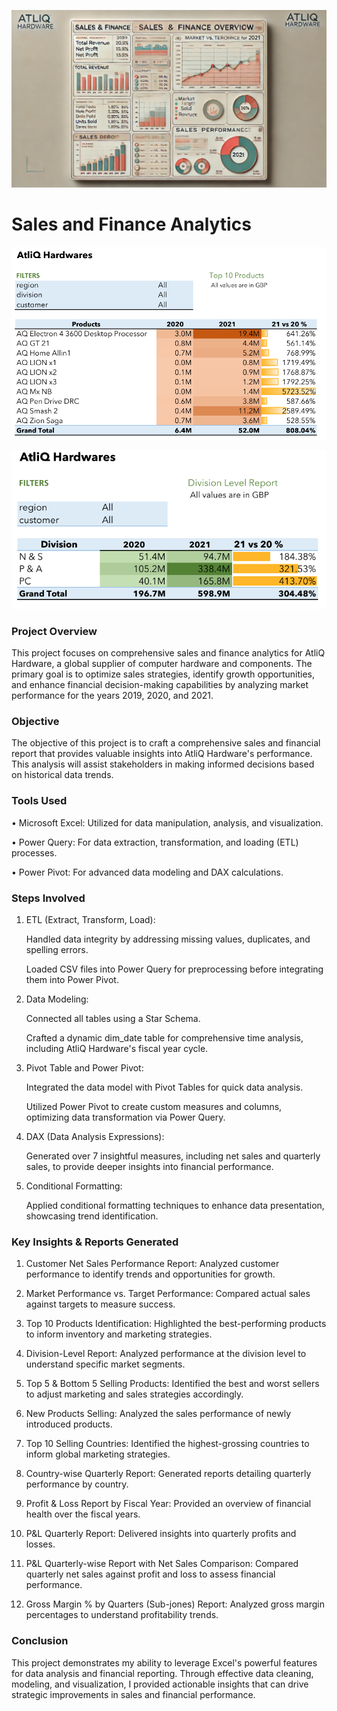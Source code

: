 
![logo](https://github.com/Mgit125/Sales-and-Finance-Analytics/blob/main/Screenshot%202024-10-27%20083237.png)

# Sales and Finance  Analytics

   ![logo](https://github.com/Mgit125/Sales-and-Finance-Analytics/blob/main/Screenshot%202024-10-27%20074317.png)

   ![logo](https://github.com/Mgit125/Sales-and-Finance-Analytics/blob/main/Screenshot%202024-10-27%20074639.png)

### Project Overview
This project focuses on comprehensive sales and finance analytics for AtliQ Hardware, a global supplier of computer hardware and components. The primary goal is to optimize sales strategies, identify growth opportunities, and enhance financial decision-making capabilities by analyzing market performance for the years 2019, 2020, and 2021.

### Objective
The objective of this project is to craft a comprehensive sales and financial report that provides valuable insights into AtliQ Hardware's performance. This analysis will assist stakeholders in making informed decisions based on historical data trends.

### Tools Used

•	Microsoft Excel: Utilized for data manipulation, analysis, and visualization.

•	Power Query: For data extraction, transformation, and loading (ETL) processes.

•	Power Pivot: For advanced data modeling and DAX calculations.

### Steps Involved

1.	ETL (Extract, Transform, Load):
   
      Handled data integrity by addressing missing values, duplicates, and spelling errors.

   	Loaded CSV files into Power Query for preprocessing before integrating them into Power Pivot.

2.	Data Modeling:
   
      Connected all tables using a Star Schema.

      Crafted a dynamic dim_date table for comprehensive time analysis, including AtliQ Hardware's fiscal year cycle.

4.	Pivot Table and Power Pivot:
   
      Integrated the data model with Pivot Tables for quick data analysis.

      Utilized Power Pivot to create custom measures and columns, optimizing data transformation via Power Query.

6.	DAX (Data Analysis Expressions):
   
      Generated over 7 insightful measures, including net sales and quarterly sales, to provide deeper insights into financial performance.

8.	Conditional Formatting:
   
      Applied conditional formatting techniques to enhance data presentation, showcasing trend identification.


### Key Insights & Reports Generated

1.	Customer Net Sales Performance Report: Analyzed customer performance to identify trends and opportunities for growth.
   
2.	Market Performance vs. Target Performance: Compared actual sales against targets to measure success.
   
3.	Top 10 Products Identification: Highlighted the best-performing products to inform inventory and marketing strategies.
	
5.	Division-Level Report: Analyzed performance at the division level to understand specific market segments.
	
6.	Top 5 & Bottom 5 Selling Products: Identified the best and worst sellers to adjust marketing and sales strategies accordingly.
   
7.	New Products Selling: Analyzed the sales performance of newly introduced products.
   
8.	Top 10 Selling Countries: Identified the highest-grossing countries to inform global marketing strategies.
    
9.	Country-wise Quarterly Report: Generated reports detailing quarterly performance by country.
    
10.	Profit & Loss Report by Fiscal Year: Provided an overview of financial health over the fiscal years.
	
11.	P&L Quarterly Report: Delivered insights into quarterly profits and losses.
   
12.	P&L Quarterly-wise Report with Net Sales Comparison: Compared quarterly net sales against profit and loss to assess financial performance.
   
13.	Gross Margin % by Quarters (Sub-jones) Report: Analyzed gross margin percentages to understand profitability trends.

    
### Conclusion
This project demonstrates my ability to leverage Excel's powerful features for data analysis and financial reporting. Through effective data cleaning, modeling, and visualization, I provided actionable insights that can drive strategic improvements in sales and financial performance.













